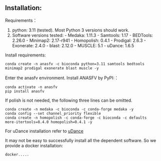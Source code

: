 ## Installation:

Requirements：
1. python: 3.11 (tested). Most Python 3 versions should work.
2. Software versions tested:
	 \- Medaka: 1.11.3
 	 \- Samtools: 1.17
  	 \- BEDTools: 2.26.0
  	 \- Minimap2: 2.17-r941
  	 \- Homopolish: 0.4.1
  	 \- Prodigal: 2.6.3
  	 \- Exonerate: 2.4.0
  	 \- blast: 2.12.0
  	 \- MUSCLE: 5.1
  	 \- uDance: 1.6.5

  	 
 
Install requirements:
```
conda create -n anasfv -c bioconda python=3.11 samtools bedtools minimap2 prodigal exonerate blast muscle -y
```

Enter the anasfv environment. Install ANASFV by PyPI:：
```
conda activate -n anasfv
pip install anasfv
```

If polish is not needed, the following three lines can be omitted.
```
conda create -n medaka -c bioconda -c conda-forge medaka -y
conda config --set channel_priority flexible
conda create -n homopolish -c conda-forge -c bioconda -c defaults more-itertools=8.4.0 homopolish=0.4.1 -y
```

For uDance installation refer to [uDance](https://github.com/balabanmetin/uDance)


It may not be easy to successfully install all the dependent software. So we provide a docker installation:
```
docker.....
```
